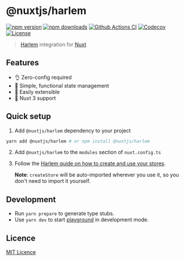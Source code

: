 # @nuxtjs/harlem

[![npm version][npm-version-src]][npm-version-href]
[![npm downloads][npm-downloads-src]][npm-downloads-href]
[![Github Actions CI][github-actions-ci-src]][github-actions-ci-href]
[![Codecov][codecov-src]][codecov-href]
[![License][license-src]][license-href]

> [Harlem](https://harlemjs.com/) integration for [Nuxt](https://v3.nuxtjs.org)

## Features

- 👌 Zero-config required
- 🐨 Simple, functional state management
- 🧱 Easily extensible
- 💯 Nuxt 3 support

## Quick setup

1. Add `@nuxtjs/harlem` dependency to your project

```bash
yarn add @nuxtjs/harlem # or npm install @nuxtjs/harlem
```

2. Add `@nuxtjs/harlem` to the `modules` section of `nuxt.config.ts`

3. Follow the [Harlem guide on how to create and use your stores](https://harlemjs.com/guide/introduction/getting-started.html#create-your-first-store).

   **Note**: `createStore` will be auto-imported wherever you use it, so you don't need to import it yourself.

## Development

- Run `yarn prepare` to generate type stubs.
- Use `yarn dev` to start [playground](./playground) in development mode.

## Licence

[MIT Licence](./LICENCE)

<!-- Badges -->

[npm-version-src]: https://img.shields.io/npm/v/@nuxtjs/harlem/latest.svg
[npm-version-href]: https://npmjs.com/package/@nuxtjs/harlem
[npm-downloads-src]: https://img.shields.io/npm/dm/@nuxtjs/harlem.svg
[npm-downloads-href]: https://npmjs.com/package/@nuxtjs/harlem
[github-actions-ci-src]: https://github.com/nuxt-community/harlem-module/workflows/ci/badge.svg
[github-actions-ci-href]: https://github.com/nuxt-community/harlem-module/actions?query=workflow%3Aci
[codecov-src]: https://img.shields.io/codecov/c/github/nuxt-community/harlem-module.svg
[codecov-href]: https://codecov.io/gh/nuxt-community/harlem-module
[license-src]: https://img.shields.io/npm/l/@nuxtjs/harlem.svg
[license-href]: https://npmjs.com/package/@nuxtjs/harlem
